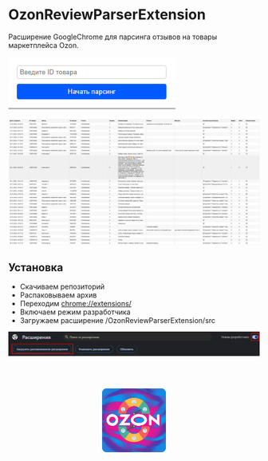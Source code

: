 # OzonReviewParserExtension
 Расширение GoogleChrome для парсинга отзывов на товары маркетплейса Ozon.
<br>

![popup](https://github.com/Nikita55612/OzonReviewParserExtension/blob/main/screenshots/Screenshot2.png)

![OzonReviewParserExtension](https://github.com/Nikita55612/OzonReviewParserExtension/blob/main/screenshots/Screenshot1.png)

## Установка

- Скачиваем репозиторий
- Распаковываем архив
- Переходим [chrome://extensions/](chrome://extensions/)
- Включаем режим разработчика
- Загружаем расширение <youPath>/OzonReviewParserExtension/src

![extensions](https://github.com/Nikita55612/OzonReviewParserExtension/blob/main/screenshots/Screenshot3.png)

<br>
<br>

<p align="center">
 <img src="https://github.com/Nikita55612/OzonReviewParserExtension/blob/main/src/icons/icon128.png" />
</p>





